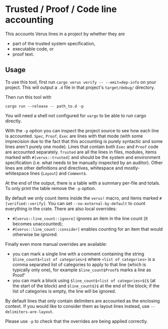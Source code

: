 # Trusted / Proof / Code line accounting

This accounts Verus lines in a project by whether they are
* part of the trusted system specification,
* executable code, or
* proof text.

## Usage

To use this tool, first run `cargo verus verify -- --emit=dep-info` on your project. This will output a `.d` file in that project's `target/debug/` directory. 

Then run this tool with
```
cargo run --release -- path_to.d -p
```
You will need a shell not configured for `vargo` to be able to run cargo directly.

With the `-p` option you can inspect the project source to see how each line is accounted.
`Spec`, `Proof`, `Exec` are lines with that mode (with some imprecision due to the fact that
this accounting is purely syntactic and some lines aren't purely one mode). Lines that contain
both `Exec` and `Proof` code are accounted separately.
`Trusted` are all the lines in files, modules, items marked with `#[verus::trusted]` and should be
the system and environment specification (i.e. what needs to be manually inspected by an auditor).
Other lines are other definitions and directives, whitespace and mostly-whitespace lines (`Layout`)
and `Comment`s.

At the end of the output, there is a table with a summary per-file and totals. To only print the table
remove the `-p` option.

By default we only count items inside the `verus!` macro, and items marked `#[verified::verify]`.
You can set `--no-external-by-default` to count everything in the crate. There are also local overrides:

* `#[verus::line_count::ignore]` ignores an item in the line count (it becomes unaccounted);
* `#[verus::line_count::consider]` enables counting for an item that would otherwise be ignored.

Finally even more manual overrides are available:

* you can mark a single line with a comment containing the string `$line_count$<list of categories>$` where `<list of categories>` is a comma separated list of categories to apply to that line (which is typically only one), for example `$line_count$Proof$` marks a line as Proof'
* you can mark a block using `$line_count$<list of categories>${$` (at the start of the block) and
`$line_count$}$` at the end of the block; if the list of categories is empty, the line will be ignored.

By default lines that only contain delimiters are accounted as the enclosing context. If you would like to consider them as layout lines instead, use `--delimiters-are-layout`.

Please use `-p` to check that the overrides are being applied correctly.
